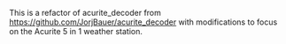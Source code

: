 This is a refactor of acurite_decoder from https://github.com/JorjBauer/acurite_decoder with modifications to focus on the Acurite 5 in 1 weather station.